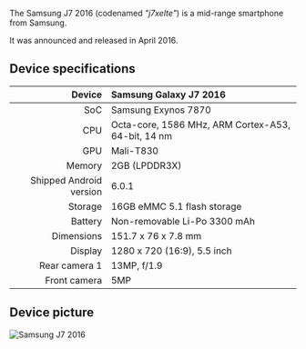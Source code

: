 The Samsung J7 2016 (codenamed _"j7xelte"_) is a mid-range smartphone from Samsung.

It was announced and released in April 2016.

## Device specifications

| Device       | Samsung Galaxy J7 2016                             |
| -----------: | :----------------------------------------------    |
| SoC          | Samsung Exynos 7870                                |
| CPU          | Octa-core, 1586 MHz, ARM Cortex-A53, 64-bit, 14 nm |
| GPU          | Mali-T830                                          |
| Memory       | 2GB (LPDDR3X)                                      |
| Shipped Android version | 6.0.1                                   |
| Storage      | 16GB eMMC 5.1 flash storage                        |
| Battery      | Non-removable Li-Po 3300 mAh                       |
| Dimensions   | 151.7 x 76 x 7.8 mm                                |
| Display      | 1280 x 720 (16:9), 5.5  inch                       |
| Rear camera 1 | 13MP, f/1.9                                       |
| Front camera  | 5MP                                               |

## Device picture

![Samsung J7 2016](https://fdn2.gsmarena.com/vv/pics/samsung/samsung-galaxy-j7-2016-1.jpg)
